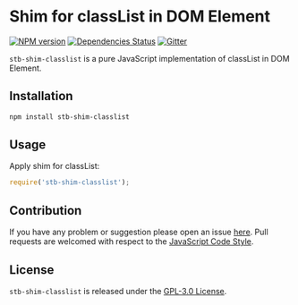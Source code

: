 Shim for classList in DOM Element
=================================

[![NPM version](https://img.shields.io/npm/v/stb-shim-classlist.svg?style=flat-square)](https://www.npmjs.com/package/stb-shim-classlist)
[![Dependencies Status](https://img.shields.io/david/stbsdk/shim-classlist.svg?style=flat-square)](https://david-dm.org/stbsdk/shim-classlist)
[![Gitter](https://img.shields.io/badge/gitter-join%20chat-blue.svg?style=flat-square)](https://gitter.im/DarkPark/stb)


`stb-shim-classlist` is a pure JavaScript implementation of classList in DOM Element.


## Installation

```bash
npm install stb-shim-classlist
```


## Usage

Apply shim for classList:

```js
require('stb-shim-classlist');
```


## Contribution

If you have any problem or suggestion please open an issue [here](https://github.com/stbsdk/shim-classlist/issues).
Pull requests are welcomed with respect to the [JavaScript Code Style](https://github.com/DarkPark/jscs).


## License

`stb-shim-classlist` is released under the [GPL-3.0 License](http://opensource.org/licenses/GPL-3.0).
